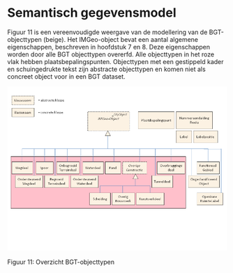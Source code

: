 # Semantisch gegevensmodel

Figuur 11 is een vereenvoudigde weergave van de modellering van de BGT-objecttypen (beige). Het IMGeo-object bevat een aantal algemene
eigenschappen, beschreven in hoofdstuk 7 en 8. Deze eigenschappen worden door alle BGT objecttypen overerfd. Alle objecttypen in het roze vlak hebben plaatsbepalingspunten. Objecttypen met een gestippeld kader en schuingedrukte tekst zijn abstracte objecttypen en komen niet als concreet object voor in een BGT dataset.

![Figuur 11: Overzicht BGT-objecttypen](../afbeeldingen-opmaak/bgt-fig11-semantisch-gegevensmodel.png)

Figuur 11: Overzicht BGT-objecttypen
